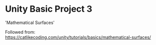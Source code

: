 # Unity Basic Project 3

'Mathematical Surfaces'

Followed from: https://catlikecoding.com/unity/tutorials/basics/mathematical-surfaces/
